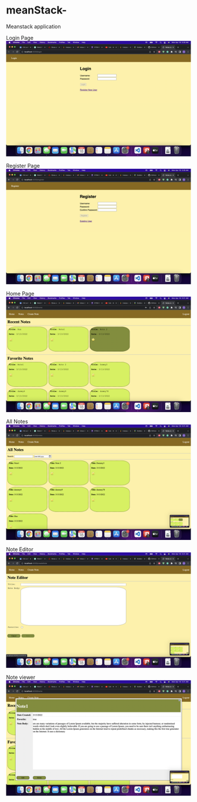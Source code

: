 # meanStack-
Meanstack application

Login Page
![alt text](https://github.com/sanket082/meanStack-/blob/main/newFolder/Screen%20Shot%202022-04-18%20at%205.30.49%20AM.png?raw=true)

Register Page
![alt text](https://github.com/sanket082/meanStack-/blob/main/newFolder/Screen%20Shot%202022-04-18%20at%205.30.56%20AM.png?raw=true)

Home Page
![alt text](https://github.com/sanket082/meanStack-/blob/main/newFolder/Screen%20Shot%202022-04-18%20at%205.31.10%20AM.png?raw=true)

All Notes
![alt text](https://github.com/sanket082/meanStack-/blob/main/newFolder/Screen%20Shot%202022-04-18%20at%205.31.13%20AM.png?raw=true)

Note Editor
![alt text](https://github.com/sanket082/meanStack-/blob/main/newFolder/Screen%20Shot%202022-04-18%20at%205.31.16%20AM.png?raw=true)

Note viewer
![alt text](https://github.com/sanket082/meanStack-/blob/main/newFolder/Screen%20Shot%202022-04-18%20at%205.31.22%20AM.png?raw=true)


